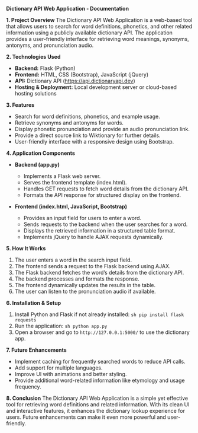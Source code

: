**Dictionary API Web Application - Documentation**

**1. Project Overview**
The Dictionary API Web Application is a web-based tool that allows users to search for word definitions, phonetics, and other related information using a publicly available dictionary API. The application provides a user-friendly interface for retrieving word meanings, synonyms, antonyms, and pronunciation audio.

**2. Technologies Used**
- **Backend:** Flask (Python)
- **Frontend:** HTML, CSS (Bootstrap), JavaScript (jQuery)
- **API:** Dictionary API (https://api.dictionaryapi.dev)
- **Hosting & Deployment:** Local development server or cloud-based hosting solutions

**3. Features**
- Search for word definitions, phonetics, and example usage.
- Retrieve synonyms and antonyms for words.
- Display phonetic pronunciation and provide an audio pronunciation link.
- Provide a direct source link to Wiktionary for further details.
- User-friendly interface with a responsive design using Bootstrap.

**4. Application Components**
- **Backend (app.py)**
  - Implements a Flask web server.
  - Serves the frontend template (index.html).
  - Handles GET requests to fetch word details from the dictionary API.
  - Formats the API response for structured display on the frontend.

- **Frontend (index.html, JavaScript, Bootstrap)**
  - Provides an input field for users to enter a word.
  - Sends requests to the backend when the user searches for a word.
  - Displays the retrieved information in a structured table format.
  - Implements jQuery to handle AJAX requests dynamically.
  
**5. How It Works**
1. The user enters a word in the search input field.
2. The frontend sends a request to the Flask backend using AJAX.
3. The Flask backend fetches the word’s details from the dictionary API.
4. The backend processes and formats the response.
5. The frontend dynamically updates the results in the table.
6. The user can listen to the pronunciation audio if available.

**6. Installation & Setup**
1. Install Python and Flask if not already installed:
   `sh
   pip install flask requests
   `
2. Run the application:
   `sh
   python app.py
   `
3. Open a browser and go to `http://127.0.0.1:5000/` to use the dictionary app.

**7. Future Enhancements**
- Implement caching for frequently searched words to reduce API calls.
- Add support for multiple languages.
- Improve UI with animations and better styling.
- Provide additional word-related information like etymology and usage frequency.

**8. Conclusion**
The Dictionary API Web Application is a simple yet effective tool for retrieving word definitions and related information. With its clean UI and interactive features, it enhances the dictionary lookup experience for users. Future enhancements can make it even more powerful and user-friendly.

